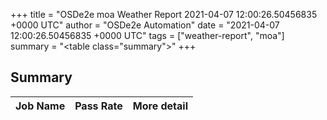 +++
title = "OSDe2e moa Weather Report 2021-04-07 12:00:26.50456835 +0000 UTC"
author = "OSDe2e Automation"
date = "2021-04-07 12:00:26.50456835 +0000 UTC"
tags = ["weather-report", "moa"]
summary = "<table class=\"summary\"></table>"
+++
## Summary

| Job Name | Pass Rate | More detail |
|----------|-----------|-------------|



